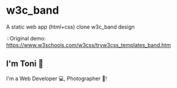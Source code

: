 # w3c_band

A static web app (html+css) clone w3c_band design

💡Original demo: https://www.w3schools.com/w3css/tryw3css_templates_band.htm

## I'm Toni 👋

I'm a Web Developer 💻, Photographer 📸!
